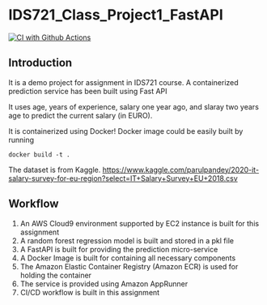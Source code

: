 # IDS721_Class_Project1_FastAPI
[![CI with Github Actions](https://github.com/nansuwang/IDS721_Class_Project1_FastAPI/actions/workflows/main.yml/badge.svg)](https://github.com/nansuwang/IDS721_Class_Project1_FastAPI/actions/workflows/main.yml)

## Introduction
It is a demo project for assignment in IDS721 course.
A containerized prediction service has been built using Fast API

It uses age, years of experience, salary one year ago, and slaray two years age to predict the current salary (in EURO).

It is containerized using Docker! Docker image could be easily built by running
```shell
docker build -t .
```

The dataset is from Kaggle. https://www.kaggle.com/parulpandey/2020-it-salary-survey-for-eu-region?select=IT+Salary+Survey+EU+2018.csv

## Workflow
1. An AWS Cloud9 environment supported by EC2 instance is built for this assignment
2. A random forest regression model is built and stored in a pkl file
3. A FastAPI is built for providing the prediction micro-service
4. A Docker Image is built for containing all necessary components
5. The Amazon Elastic Container Registry (Amazon ECR) is used for holding the container
6. The service is provided using Amazon AppRunner
7. CI/CD workflow is built in this assignment
